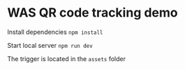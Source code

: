 # WAS QR code tracking demo

Install dependencies ```npm install```

Start local server ```npm run dev```

The trigger is located in the ```assets``` folder